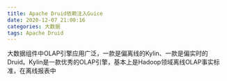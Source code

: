 ```yaml
---
title: Apache Druid依赖注入Guice
date: 2020-12-07 21:00:16
categories: 大数据
tags: Apache Druid
---
```


大数据组件中OLAP引擎应用广泛，一款是偏离线的Kylin、一款是偏实时的Druid。Kylin是一款优秀的OLAP引擎，基本上是Hadoop领域离线OLAP事实标准，在离线报表中